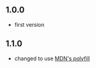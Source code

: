 ## 1.0.0

- first version

## 1.1.0

- changed to use [MDN's polyfill](https://developer.mozilla.org/en-US/docs/Web/API/NodeList/forEach#Polyfill)
